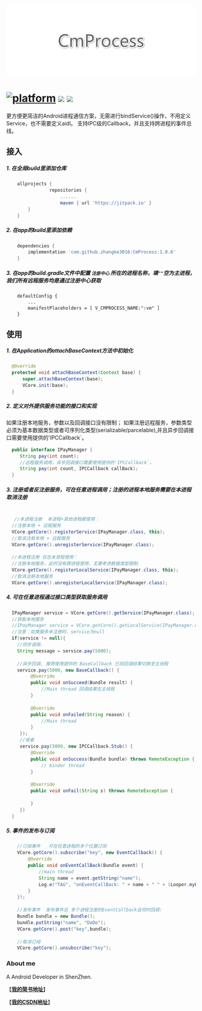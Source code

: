 ![CmProcess](pic/1.png)
# [![platform](https://img.shields.io/badge/platform-android-brightgreen.svg)](https://developer.android.com/index.html)   <img src="https://img.shields.io/github/license/zhangke3016/CmProcess.svg"/> <img src="https://img.shields.io/badge/Android-1.0.6-blue.svg" />

更方便更简洁的Android进程通信方案，无需进行bindService()操作，不用定义Service，也不需要定义aidl。
支持IPC级的Callback，并且支持跨进程的事件总线。

## 接入
##### 1. 在全局build里添加仓库
```groovy
    allprojects {
                repositories {
                    ......
                    maven { url 'https://jitpack.io' }
        }
    }
```
##### 2. 在app的build里添加依赖
```groovy
    dependencies {
        implementation 'com.github.zhangke3016:CmProcess:1.0.6'
    }
```
##### 3. 在app的build.gradle文件中配置 `注册中心` 所在的进程名称，填`""`空为主进程，我们所有远程服务均是通过注册中心获取
```
    defaultConfig {
        ...
        manifestPlaceholders = [ V_CMPROCESS_NAME:":vm" ]
    }
```
## 使用
##### 1. 在Application的attachBaseContext方法中初始化
```java
  @Override
  protected void attachBaseContext(Context base) {
      super.attachBaseContext(base);
      VCore.init(base);
  }
```
##### 2. 定义对外提供服务功能的接口和实现
   如果注册本地服务，参数以及回调接口没有限制；
   如果注册远程服务，参数类型必须为基本数据类型或者可序列化类型(serializable/parcelable),并且异步回调接口需要使用提供的'IPCCallback`。
```java
  public interface IPayManager {
     String pay(int count);
     //远程服务调用，异步回调接口需要使用提供的'IPCCallback`。
     String pay(int count, IPCCallback callBack);
  }
```
##### 3. 注册或者反注册服务，可在任意进程调用；注册的进程本地服务需要在本进程取消注册
```java
   
   //本进程注册  本进程+其他进程都使用： 
  //注册本地 + 远程服务
  VCore.getCore().registerService(IPayManager.class, this);
  //取消注册本地 + 远程服务
  VCore.getCore().unregisterService(IPayManager.class);
  
  //本进程注册 仅在本进程使用：      
  //注册本地服务，此时没有跨进程使用，无需考虑数据类型限制
  VCore.getCore().registerLocalService(IPayManager.class, this);
  //取消注册本地服务
  VCore.getCore().unregisterLocalService(IPayManager.class);
```
##### 4. 可在任意进程通过接口类型获取服务调用
```java
  IPayManager service = VCore.getCore().getService(IPayManager.class);
  //获取本地服务
  //IPayManager service = VCore.getCore().getLocalService(IPayManager.class);
  //注意：如果服务未注册时，service为null
  if(service != null){
    //同步调用.
    String message = service.pay(5000);
    
    //异步回调. 推荐使用提供的 BaseCallback 已将回调结果切换至主线程
    service.pay(5000, new BaseCallback() {
         @Override
         public void onSucceed(Bundle result) {
             //Main thread 回调结果在主线程
         }
    
         @Override
         public void onFailed(String reason) {
             //Main thread
         }
     });
     //或者
     service.pay(5000, new IPCCallback.Stub() {
         @Override
         public void onSuccess(Bundle bundle) throws RemoteException {
             // binder thread
         }
         
         @Override
         public void onFail(String s) throws RemoteException {
         
         }
     })
  }
```
##### 5. 事件的发布与订阅
```java
    //订阅事件   可在任意进程的多个位置订阅
    VCore.getCore().subscribe("key", new EventCallback() {
        @Override
        public void onEventCallBack(Bundle event) {
            //main thread
            String name = event.getString("name");
            Log.e("TAG", "onEventCallBack: " + name + " " + (Looper.myLooper() == Looper.getMainLooper()));
        }
    });
    
    //发布事件  发布事件后 多个进程注册的EventCallback会同时回调:
    Bundle bundle = new Bundle();
    bundle.putString("name", "DoDo");
    VCore.getCore().post("key",bundle);
    
    //取消订阅 
    VCore.getCore().unsubscribe("key");
```
### About me

A Android Developer in ShenZhen.

【[**我的简书地址**](http://www.jianshu.com/users/3c751e06dc32/latest_articles)】

【[**我的CSDN地址**](http://blog.csdn.net/zhangke3016)】
